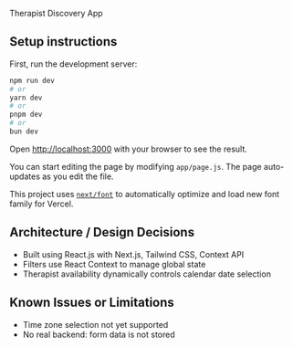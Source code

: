 Therapist Discovery App

## Setup instructions

First, run the development server:

```bash
npm run dev
# or
yarn dev
# or
pnpm dev
# or
bun dev
```

Open [http://localhost:3000](http://localhost:3000) with your browser to see the result.

You can start editing the page by modifying `app/page.js`. The page auto-updates as you edit the file.

This project uses [`next/font`](https://nextjs.org/docs/app/building-your-application/optimizing/fonts) to automatically optimize and load new font family for Vercel.

## Architecture / Design Decisions

- Built using React.js with Next.js, Tailwind CSS, Context API
- Filters use React Context to manage global state
- Therapist availability dynamically controls calendar date selection

## Known Issues or Limitations

- Time zone selection not yet supported
- No real backend: form data is not stored
